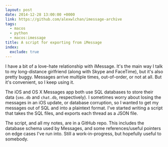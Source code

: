 ```yaml
---
layout: post
date: 2014-12-28 13:00:00 +0000
link: https://github.com/alexwlchan/imessage-archive
tags:
  - macos
  - python
  - macos:imessage
title: A script for exporting from iMessage
index:
  exclude: true
---
```


I have a bit of a love-hate relationship with iMessage. It's the main way I talk to my long-distance girlfriend (along with Skype and FaceTime), but it's also pretty buggy. Messages arrive multiple times, out-of-order, or not at all. But it's convenient, so I keep using it.

The iOS and OS X Messages app both use SQL databases to store their data (`sms.db` and `chat.db`, respectively). I sometimes worry about losing the messages in an iOS update, or database corruption, so I wanted to get my messages out of SQL and into a plaintext format. I've started writing a script that takes the SQL files, and exports each thread as a JSON file.

The script, and all my notes, are in a GitHub repo. This includes the database schema used by Messages, and some references/useful pointers on edge cases I've run into. Still a work-in-progress, but hopefully useful to somebody.
